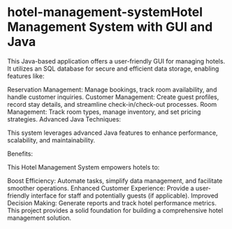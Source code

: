# hotel-management-systemHotel Management System with GUI and Java

This Java-based application offers a user-friendly GUI for managing hotels. It utilizes an SQL database for secure and efficient data storage, enabling features like:

Reservation Management: Manage bookings, track room availability, and handle customer inquiries.
Customer Management: Create guest profiles, record stay details, and streamline check-in/check-out processes.
Room Management: Track room types, manage inventory, and set pricing strategies.
Advanced Java Techniques:

This system leverages advanced Java features to enhance performance, scalability, and maintainability.

Benefits:

This Hotel Management System empowers hotels to:

Boost Efficiency: Automate tasks, simplify data management, and facilitate smoother operations.
Enhanced Customer Experience: Provide a user-friendly interface for staff and potentially guests (if applicable).
Improved Decision Making: Generate reports and track hotel performance metrics.
This project provides a solid foundation for building a comprehensive hotel management solution.
